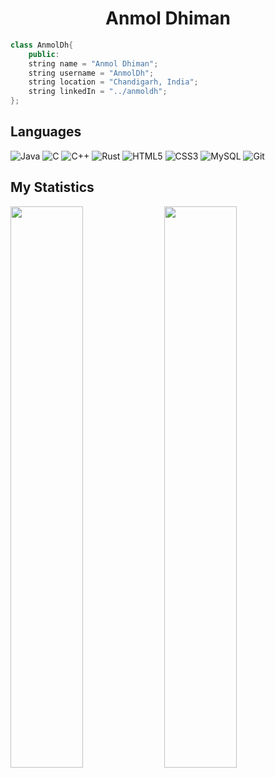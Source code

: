<h1 align="center">
  <b>Anmol Dhiman</b>
</h1>

```C++
class AnmolDh{
    public:
    string name = "Anmol Dhiman";
    string username = "AnmolDh";
    string location = "Chandigarh, India";
    string linkedIn = "../anmoldh";
};
```

## Languages
![Java](https://img.shields.io/badge/-JAVA-E34A86?style=flat-square&logo=coffeescript)
![C](https://img.shields.io/badge/-C-00599C?style=flat-square&logo=c)
![C++](https://img.shields.io/badge/-C++-00599C?style=flat-square&logo=c)
![Rust](https://img.shields.io/badge/-Rust-000000?style=flat-square&logo=rust)
![HTML5](https://img.shields.io/badge/-HTML-E34F26?style=flat-square&logo=html5&logoColor=white)
![CSS3](https://img.shields.io/badge/-CSS-1572B6?style=flat-square&logo=css3)
![MySQL](https://img.shields.io/badge/-MySQL-black?style=flat-square&logo=mysql)
![Git](https://img.shields.io/badge/-Git-black?style=flat-square&logo=git)

## My Statistics
<p align="left">
  <img width="48%" align="center" src="https://github-readme-stats.vercel.app/api?username=Anmoldh&show_icons=true&theme=gruvbox&hide_border=true" />
  <img width="48%" align="center" src="https://github-readme-streak-stats.herokuapp.com/?user=Anmoldh&theme=gruvbox&hide_border=true&count_private=true" />
</p>
<br>

<!-- ![Anmol's Activity Graph](https://activity-graph.herokuapp.com/graph?username=Anmoldh&custom_title=Anmol's%20Contribution%20Graph&theme=gruvbox&bg_color=282828&hide_border=true&line=d1a01f&point=c58545) -->
